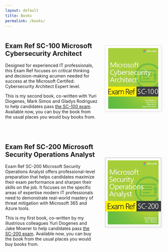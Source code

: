 ```yaml
---
layout: default
title: Books
permalink: /books/
---
```


<div class="book-flex book1">
  <a href="https://www.amazon.com/Exam-SC-100-Microsoft-Cybersecurity-Architect/dp/0137997302/ref=sr_1_1?dib=eyJ2IjoiMSJ9.8eIDBO59g8IxFoP-0BNTPKqKDU1ipK7GS2_Hxb4q97kjdcekQ03t04CYHdqBF9cT1Uio74LWTaVlLfo3Ifr7Sp7Z4lsP87U7xZshYDbnBdxGOSzNzsUvNh9fKqxR0kSav9AifLcalNMaWJVDVo2Q97rxjQQIsnVcX7q7y6Pp-NDohp5KDxFk5Du-fmTSOZ-NdiJ9_vSq5VWoZ-z34HxeqynKKCiTIq-v2wVrZPlvO2k.rZWJOSIPaCEV6c2Rsz60sqDfllW_uZq1nzt0ZVEfkUE&dib_tag=se&keywords=sc+100&qid=1751445550&s=books&sr=1-1" target="_blank" rel="noopener" class="book-img">
    <img src="/assets/img/sc-100-book.png" alt="SC-100 Book Cover" style="max-width: 180px; width: 100%; height: auto; border: 1px solid #ddd; box-shadow: 2px 2px 8px #eee; display: block; margin: 0 auto;">
  </a>
  <div class="book-desc">
    <h2>Exam Ref SC-100 Microsoft Cybersecurity Architect</h2>
    <p>Designed for experienced IT professionals, this Exam Ref focuses on critical thinking and decision-making acumen needed for success at the Microsoft Certifed: Cybersecurity Architect Expert level.</p>
    <p>This is my second book, co-written with Yuri Diogenes, Mark Simos and Gladys Rodriguez to help candidates pass <a href="https://learn.microsoft.com/en-us/credentials/certifications/cybersecurity-architect-expert/" target="_blank">the SC-100 exam</a>. Available now, you can buy the book from the usual places you would buy books from.</p>
  </div>
</div>

<div class="book-flex book2">
  <a href="https://www.amazon.com/SC-200-Microsoft-Security-Operations-Analyst/dp/0137568355/ref=pd_bxgy_d_sccl_1/140-8250496-9088548?pd_rd_w=iJThB&content-id=amzn1.sym.dcf559c6-d374-405e-a13e-133e852d81e1&pf_rd_p=dcf559c6-d374-405e-a13e-133e852d81e1&pf_rd_r=HK7SG258B202C8C8AT9M&pd_rd_wg=kx4jp&pd_rd_r=c2cf7bed-ad9a-4421-bc13-5a8e9994e9f3&pd_rd_i=0137568355&psc=1" target="_blank" rel="noopener" class="book-img">
    <img src="/assets/img/sc-200-book.jpg" alt="SC-200 Book Cover" style="max-width: 180px; width: 100%; height: auto; border: 1px solid #ddd; box-shadow: 2px 2px 8px #eee; display: block; margin: 0 auto;">
  </a>
  <div class="book-desc">
    <h2>Exam Ref SC-200 Microsoft Security Operations Analyst</h2>
    <p>Exam Ref SC-200 Microsoft Security Operations Analyst offers professional-level preparation that helps candidates maximize their exam performance and sharpen their skills on the job. It focuses on the specific areas of expertise modern IT professionals need to demonstrate real-world mastery of threat mitigation with Microsoft 365 and Azure tools.</p>
    <p>This is my first book, co-written by my illustrious colleagues Yuri Diogenes and Jake Mowrer to help candidates pass <a href="https://learn.microsoft.com/en-us/credentials/certifications/security-operations-analyst/" target="_blank">the SC-200 exam</a>. Available now, you can buy the book from the usual places you would buy books from.</p>
  </div>
</div>

<style>
.book-flex {
  display: flex;
  flex-direction: row-reverse;
  align-items: center;
  gap: 24px;
  margin-bottom: 32px;
}
.book-img { flex-shrink: 0; }
.book-desc { flex: 1; }
@media (max-width: 600px) {
  .book-flex {
    flex-direction: column-reverse !important;
    align-items: flex-start !important;
    gap: 12px !important;
  }
  .book-img {
    width: 100%;
    display: flex;
    justify-content: center;
  }
  .book-img img {
    margin: 0 auto !important;
    max-width: 90vw !important;
  }
  .book-desc {
    width: 100%;
  }
}
</style>
